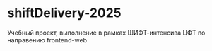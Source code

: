 # shiftDelivery-2025
Учебный проект, выполнение в рамках ШИФТ-интенсива ЦФТ по направению frontend-web
